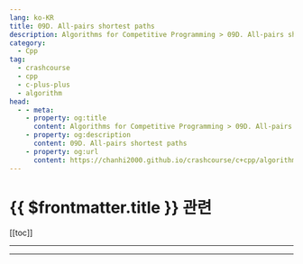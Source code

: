 ```yaml
---
lang: ko-KR
title: 09D. All-pairs shortest paths
description: Algorithms for Competitive Programming > 09D. All-pairs shortest paths
category:
  - Cpp
tag: 
  - crashcourse
  - cpp
  - c-plus-plus
  - algorithm
head:
  - - meta:
    - property: og:title
      content: Algorithms for Competitive Programming > 09D. All-pairs shortest paths
    - property: og:description
      content: 09D. All-pairs shortest paths
    - property: og:url
      content: https://chanhi2000.github.io/crashcourse/c+cpp/algorithms-for-competitive-programming/09-graphs/09D.html
---
```


# {{ $frontmatter.title }} 관련

[[toc]]

---

---

<TagLinks />